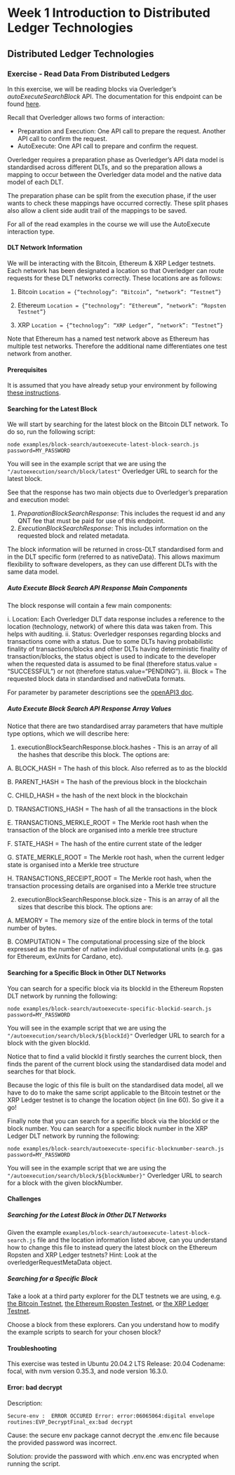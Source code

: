 # Week 1 Introduction to Distributed Ledger Technologies

## Distributed Ledger Technologies

### Exercise - Read Data From Distributed Ledgers

In this exercise, we will be reading blocks via Overledger’s *autoExecuteSearchBlock* API. The documentation for this endpoint can be found [here](https://docs.overledger.io/#operation/autoExecuteSearchBlockRequest). 

Recall that Overledger allows two forms of interaction:

- Preparation and Execution: One API call to prepare the request. Another API call to confirm the request.
- AutoExecute: One API call to prepare and confirm the request.

Overledger requires a preparation phase as Overledger’s API data model is standardised across different DLTs, and so the preparation allows a mapping to occur between the Overledger data model and the native data model of each DLT.

The preparation phase can be split from the execution phase, if the user wants to check these mappings have occurred correctly. These split phases also allow a client side audit trail of the mappings to be saved.

For all of the read examples in the course we will use the AutoExecute interaction type.

#### DLT Network Information

We will be interacting with the Bitcoin, Ethereum & XRP Ledger testnets. Each network has been designated a location so that Overledger can route requests for these DLT networks correctly. These locations are as follows:

1. Bitcoin
`Location = {“technology”: “Bitcoin”, “network”: “Testnet”}`

2. Ethereum 
`Location = {“technology”: “Ethereum”, “network”: “Ropsten Testnet”}`

3. XRP
`Location = {“technology”: “XRP Ledger”, “network”: “Testnet”}`

Note that Ethereum has a named test network above as Ethereum has multiple test networks. Therefore the additional name differentiates one test network from another. 

#### Prerequisites

It is assumed that you have already setup your environment by following [these instructions](./Exercise1.md).

#### Searching for the Latest Block

We will start by searching for the latest block on the Bitcoin DLT network. To do so, run the following script:

```
node examples/block-search/autoexecute-latest-block-search.js password=MY_PASSWORD
```

You will see in the example script that we are using the `"/autoexecution/search/block/latest"` Overledger URL to search for the latest block.

See that the response has two main objects due to Overledger’s preparation and execution model:

1. *PreparationBlockSearchResponse*: This includes the request id and any QNT fee that must be paid for use of this endpoint.
2. *ExecutionBlockSearchResponse*: This includes information on the requested block and related metadata. 

The block information will be returned in cross-DLT standardised form and in the DLT specific form (referred to as nativeData). This allows maximum flexibility to software developers, as they can use different DLTs with the same data model.

##### Auto Execute Block Search API Response Main Components

The block response will contain a few main components:

i. Location: Each Overledger DLT data response includes a reference to the location (technology, network) of where this data was taken from. This helps with auditing.
ii. Status: Overledger responses regarding blocks and transactions come with a status. Due to some DLTs having probabilistic finality of transactions/blocks and other DLTs having deterministic finality of transaction/blocks, the status object is used to indicate to the developer when the requested data is assumed to be final (therefore status.value = “SUCCESSFUL”) or not (therefore status.value=“PENDING”).
iii. Block = The requested block data in standardised and nativeData formats.

For parameter by parameter descriptions see the [openAPI3 doc](https://docs.overledger.io/#operation/autoExecuteSearchBlockRequest).


##### Auto Execute Block Search API Response Array Values

Notice that there are two standardised array parameters that have multiple type options, which we will describe here:

1. executionBlockSearchResponse.block.hashes - This is an array of all the hashes that describe this block. The options are:

A. BLOCK_HASH = The hash of this block. Also referred as to as the blockId

B. PARENT_HASH = The hash of the previous block in the blockchain

C. CHILD_HASH = the hash of the next block in the blockchain

D. TRANSACTIONS_HASH = The hash of all the transactions in the block

E. TRANSACTIONS_MERKLE_ROOT = The Merkle root hash when the transaction of the block are organised into a merkle tree structure

F. STATE_HASH = The hash of the entire current state of the ledger

G. STATE_MERKLE_ROOT = The Merkle root hash, when the current ledger state is organised into a Merkle tree structure

H. TRANSACTIONS_RECEIPT_ROOT = The Merkle root hash, when the transaction processing details are organised into a Merkle tree structure

2. executionBlockSearchResponse.block.size - This is an array of all the sizes that describe this block. The options are: 

A. MEMORY = The memory size of the entire block in terms of the total number of bytes.

B. COMPUTATION = The computational processing size of the block expressed as the number of native individual computational units (e.g. gas for Ethereum, exUnits for Cardano, etc). 


#### Searching for a Specific Block in Other DLT Networks

You can search for a specific block via its blockId in the Ethereum Ropsten DLT network by running the following:

 ```
 node examples/block-search/autoexecute-specific-blockid-search.js password=MY_PASSWORD
 ```

You will see in the example script that we are using the `"/autoexecution/search/block/${blockId}"` Overledger URL to search for a block with the given blockId.

Notice that to find a valid blockId it firstly searches the current block, then finds the parent of the current block using the standardised data model and searches for that block.

Because the logic of this file is built on the standardised data model, all we have to do to make the same script applicable to the Bitcoin testnet or the XRP Ledger testnet is to change the location object (in line 60). So give it a go!

Finally note that you can search for a specific block via the blockId or the block number. You can search for a specific block number in the XRP Ledger DLT network by running the following:

```
node examples/block-search/autoexecute-specific-blocknumber-search.js password=MY_PASSWORD
```

You will see in the example script that we are using the `"/autoexecution/search/block/${blockNumber}"` Overledger URL to search for a block with the given blockNumber.

#### Challenges

##### Searching for the Latest Block in Other DLT Networks

Given the example `examples/block-search/autoexecute-latest-block-search.js` file and the location information listed above, can you understand how to change this file to instead query the latest block on the Ethereum Ropsten and XRP Ledger testnets? Hint: Look at the overledgerRequestMetaData object.

##### Searching for a Specific Block

Take a look at a third party explorer for the DLT testnets we are using, e.g. [the Bitcoin Testnet](https://blockstream.info/testnet/), [the Ethereum Ropsten Testnet](https://ropsten.etherscan.io/), or [the XRP Ledger Testnet](https://blockexplorer.one/xrp/testnet). 

Choose a block from these explorers. Can you understand how to modify the example scripts to search for your chosen block?

#### Troubleshooting
This exercise was tested in Ubuntu 20.04.2 LTS Release: 20.04 Codename: focal, with nvm version 0.35.3, and node version 16.3.0. 

#### Error: bad decrypt 

Description:

```
Secure-env :  ERROR OCCURED Error: error:06065064:digital envelope routines:EVP_DecryptFinal_ex:bad decrypt
```

Cause: the secure env package cannot decrypt the .env.enc file because the provided password was incorrect.

Solution: provide the password with which .env.enc was encrypted when running the script.

